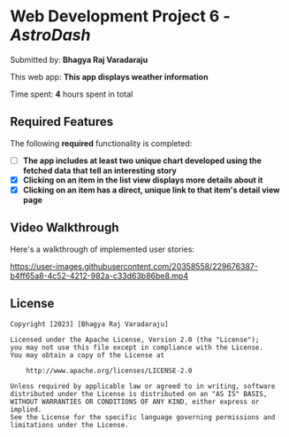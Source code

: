 # Web Development Project 6 - *AstroDash*

Submitted by: **Bhagya Raj Varadaraju**

This web app: **This app displays weather information**

Time spent: **4** hours spent in total

## Required Features

The following **required** functionality is completed:

- [ ] **The app includes at least two unique chart developed using the fetched data that tell an interesting story**
- [x] **Clicking on an item in the list view displays more details about it**
- [x] **Clicking on an item has a direct, unique link to that item's detail view page**

## Video Walkthrough

Here's a walkthrough of implemented user stories:

https://user-images.githubusercontent.com/20358558/229676387-b4ff65a8-4c52-4212-982a-c33d63b86be8.mp4

## License

    Copyright [2023] [Bhagya Raj Varadaraju]

    Licensed under the Apache License, Version 2.0 (the "License");
    you may not use this file except in compliance with the License.
    You may obtain a copy of the License at

        http://www.apache.org/licenses/LICENSE-2.0

    Unless required by applicable law or agreed to in writing, software
    distributed under the License is distributed on an "AS IS" BASIS,
    WITHOUT WARRANTIES OR CONDITIONS OF ANY KIND, either express or implied.
    See the License for the specific language governing permissions and
    limitations under the License.
